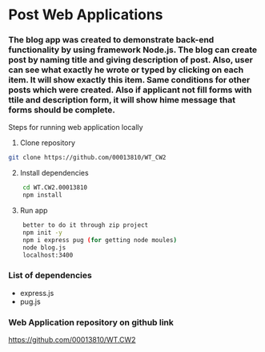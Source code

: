 # Post Web Applications
### The blog app was created to demonstrate back-end functionality by using framework Node.js. The blog can create post by naming title and giving description of post. Also, user can see what exactly he wrote or typed by clicking on each item. It will show exactly this item. Same conditions for other posts which were created. Also if applicant not fill forms with ttile and description form, it will show hime message that forms should be complete. 

Steps for running web application locally
1.	Clone repository
```bash
git clone https://github.com/00013810/WT_CW2 
```
2.	Install dependencies 
```bash
    cd WT.CW2.00013810
    npm install 
```
3.	Run app
```bash
    better to do it through zip project
    npm init -y
    npm i express pug (for getting node moules)
    node blog.js
    localhost:3400
```
### List of dependencies
- express.js
- pug.js
 
### Web Application repository on github link

https://github.com/00013810/WT.CW2
